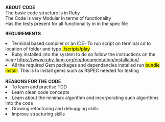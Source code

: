 **ABOUT CODE**</br>
The basic code structure is in Ruby 
</br> 
The Code is very Modular in terms of functionality</br>
Has the tests present for all functionality in in the spec file
</br>

**REQUIREMENTS**
</br><ui>
<li>
Terminal based compiler or an IDE- 
To run script on terminal cd to location of folder and type <mark>./scripts/play</mark>
</li>
<li>
Ruby installed into the system to do so follow the instructions on the page <a href>https://www.ruby-lang.org/en/documentation/installation/</a>
</br> </li>
<li>All the required Gem packages and dependancies installed run <mark>bundle install</mark>. This is to install gems such as RSPEC needed for testing </li>
</ui>
</br>
<strong>REASONS FOR THE CODE</strong>
<ui>
<li>To learn and practise TDD</li>
<li>Learn clean code concepts</li>
<li>Learn about the minimax algorithm and incorporating such algorithms into the code</li>
<li>Growing refactoring and debugging skills</li>
<li>Improve structuring skills</li>
</ui>